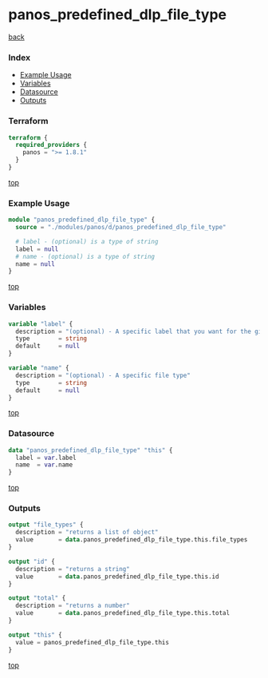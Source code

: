 # panos_predefined_dlp_file_type

[back](../panos.md)

### Index

- [Example Usage](#example-usage)
- [Variables](#variables)
- [Datasource](#datasource)
- [Outputs](#outputs)

### Terraform

```terraform
terraform {
  required_providers {
    panos = ">= 1.8.1"
  }
}
```

[top](#index)

### Example Usage

```terraform
module "panos_predefined_dlp_file_type" {
  source = "./modules/panos/d/panos_predefined_dlp_file_type"

  # label - (optional) is a type of string
  label = null
  # name - (optional) is a type of string
  name = null
}
```

[top](#index)

### Variables

```terraform
variable "label" {
  description = "(optional) - A specific label that you want for the given file type"
  type        = string
  default     = null
}

variable "name" {
  description = "(optional) - A specific file type"
  type        = string
  default     = null
}
```

[top](#index)

### Datasource

```terraform
data "panos_predefined_dlp_file_type" "this" {
  label = var.label
  name  = var.name
}
```

[top](#index)

### Outputs

```terraform
output "file_types" {
  description = "returns a list of object"
  value       = data.panos_predefined_dlp_file_type.this.file_types
}

output "id" {
  description = "returns a string"
  value       = data.panos_predefined_dlp_file_type.this.id
}

output "total" {
  description = "returns a number"
  value       = data.panos_predefined_dlp_file_type.this.total
}

output "this" {
  value = panos_predefined_dlp_file_type.this
}
```

[top](#index)